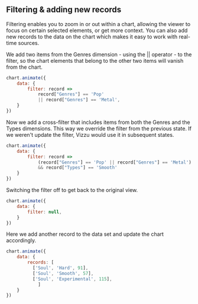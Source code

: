 ## Filtering & adding new records

Filtering enables you to zoom in or out within a chart, allowing the viewer to 
focus on certain selected elements, or get more context.
You can also add new records to the data on the chart which makes it easy to work
with real-time sources.

We add two items from the Genres dimension - using the || operator - to 
the filter, so the chart elements that belong to the other two items will vanish 
from the chart.

```javascript { "title": "Filter by one dimension" }
chart.animate({
	data: {
		filter: record => 
			record["Genres"] == 'Pop' 
			|| record["Genres"] == 'Metal',
	}
})
```

Now we add a cross-filter that includes items from both the Genres and the Types dimensions. This way we override the filter from the previous state. If we weren't update the filter, Vizzu would use it in subsequent states.

```javascript { "title": "Filter by two dimensions" }
chart.animate({
	data: {
		filter: record => 
			(record["Genres"] == 'Pop' || record["Genres"] == 'Metal') 
			&& record["Types"] == 'Smooth'
	}
})
```

Switching the filter off to get back to the original view.

```javascript { "title": "Filter off" }
chart.animate({
	data: {
		filter: null,
	}
})
```

Here we add another record to the data set and update the chart accordingly.

```javascript { "title": "Adding new records" }
chart.animate({
	data: {
		records: [
		  ['Soul', 'Hard', 91],
		  ['Soul', 'Smooth', 57],
		  ['Soul', 'Experimental', 115],
	        ] 
	}
})
```

